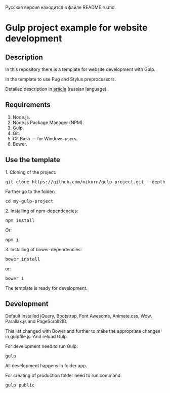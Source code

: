 <p>Русская версия находится в файле README.ru.md.</p>
<h1>Gulp project example for website development</h1>
<h2>Description</h2>
<p>In this repository there is a template for website development with Gulp.</p>
<p>In the template to use Pug and Stylus preprocessors.</p>
<p>Detailed description in <a href="https://webmikorn.ru/articles/opyit-sborki-proekta-gulp/">article</a> (russian language).</p>
<h2>Requirements</h2>
<ol>
  <li>Node.js.</li>
  <li>Node.js Package Manager (NPM).</li>
  <li>Gulp.</li>
  <li>Git.</li>
  <li>Git Bash &mdash; for Windows users.</li>
  <li>Bower.</li>
</ol>
<h2>Use the template</h2>
<p>1. Cloning of the project:</p>
<pre>git clone https://github.com/mikorn/gulp-project.git --depth 1 themes</pre>
<p>Farther go to the folder:</p>
<pre>cd my-gulp-project</pre>
<p>2. Installing of npm-dependencies:</p>
<pre>npm install</pre>
<p>Or:</p>
<pre>npm i</pre>
<p>3. Installing of bower-dependencies:</p>
<pre>bower install</pre>
<p>or:</p>
<pre>bower i</pre>
<p>The template is ready for development.</p>
<h2>Development</h2>
<p>Default installed jQuery, Bootstrap, Font Awesome, Animate.css, Wow, Parallax.js and PageScroll2ID.</p>
<p>This list changed with Bower and further to make the appropriate changes in gulpfile.js. And reload Gulp.</p>
<p>For development need to run Gulp:</p>
<pre>gulp</pre>
<p>All development happens in folder app.</p>
<p>For creating of production folder need to run command:</p>
<pre>gulp public</p>
